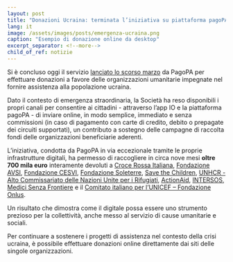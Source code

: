 ```yaml
---
layout: post
title: "Donazioni Ucraina: terminata l’iniziativa su piattaforma pagoPA e app IO"
lang: it
image: /assets/images/posts/emergenza-ucraina.png
caption: "Esempio di donazione online da desktop"
excerpt_separator: <!--more-->
child_of_ref: notizie
---
```


Si è concluso oggi il servizio [lanciato lo scorso marzo](https://www.pagopa.it/it/media/comunicati-stampa/emergenza-ucraina-da-oggi-e-possibile-donare-anche-con-app-io-e-dal-sito-della-piattaforma-pagopa) da PagoPA per effettuare donazioni a favore delle organizzazioni umanitarie impegnate nel fornire assistenza alla popolazione ucraina.

<!--more-->

Dato il contesto di emergenza straordinaria, la Società ha reso disponibili i propri canali per consentire ai cittadini - attraverso l’app IO e la piattaforma pagoPA - di inviare online, in modo semplice, immediato e senza commissioni (in caso di pagamento con carte di credito, debito o prepagate dei circuiti supportati), un contributo a sostegno delle campagne di raccolta fondi delle organizzazioni beneficiarie aderenti.

L’iniziativa, condotta da PagoPA in via eccezionale tramite le proprie infrastrutture digitali,  ha permesso di raccogliere in circa nove mesi **oltre 700 mila euro** interamente devoluti a [Croce Rossa Italiana](https://cri.it/emergenza-ucraina/), [Fondazione AVSI](https://www.avsi.org/cosa-puoi-fare-tu/progetti/emergenza-ucraina-helpukraine), [Fondazione CESVI](https://www.cesvi.org/emergenzaucraina/), [Fondazione Soleterre](https://soleterre.org/ucraina/), [Save the Children](https://www.savethechildren.it/cosa-facciamo/risposta-alle-emergenze/emergenza-ucraina?utm_source=pagopa&utm_medium=app&utm_campaign=rf-ef-ucraina&utm_content=crowd&utm_term=txt&causale=21882), [UNHCR - Alto Commissariato delle Nazioni Unite per i Rifugiati](https://www.unhcr.org/it/cosa-facciamo/emergenze/ucraina/), [ActionAid](https://donaora.actionaid.it/emergenzaucr/~mia-donazione), [INTERSOS](https://www.intersos.org/donaora/emergenza-ucraina), [Medici Senza Frontiere](https://www.medicisenzafrontiere.it/landing/emergenza-ucraina-reg/) e il [Comitato italiano per l’UNICEF – Fondazione Onlus](https://donazioni.unicef.it/landing-emergenze/emergenza-ucraina#/home?utm_source=pagopa&utm_medium=appio&utm_campaign=em_ucraina). 

Un risultato che dimostra come il digitale possa essere uno strumento prezioso per la collettività, anche messo al servizio di cause umanitarie e sociali.

Per continuare a sostenere i progetti di assistenza nel contesto della crisi ucraina, è possibile effettuare donazioni online direttamente dai siti delle singole organizzazioni. 







